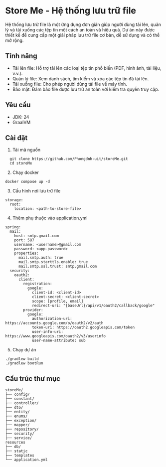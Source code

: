 # Store Me - Hệ thống lưu trữ file

Hệ thống lưu trữ file là một ứng dụng đơn giản giúp người dùng tải lên, quản lý và tải xuống các tệp tin một cách an toàn và hiệu quả. Dự án này được thiết kế để cung cấp một giải pháp lưu trữ file cơ bản, dễ sử dụng và có thể mở rộng.

## Tính năng

- Tải lên file: Hỗ trợ tải lên các loại tệp tin phổ biến (PDF, hình ảnh, tài liệu, v.v.).
- Quản lý file: Xem danh sách, tìm kiếm và xóa các tệp tin đã tải lên.
- Tải xuống file: Cho phép người dùng tải file về máy tính.
- Bảo mật: Đảm bảo file được lưu trữ an toàn với kiểm tra quyền truy cập.

## Yêu cầu

- JDK: 24
- GraalVM

## Cài đặt

1. Tải mã nguồn

```
  git clone https://github.com/Phongdnh-uit/storeMe.git
  cd storeMe
```

2. Chạy docker

```
docker compose up -d
```

3. Cấu hình nơi lưu trữ file

```
storage:
  root:
    location: <path-to-store-file>
```

4. Thêm phụ thuộc vào application.yml

```
spring:
  mail:
    host: smtp.gmail.com
    port: 587
    username: <username>@gmail.com
    password: <app-password>
    properties:
      mail.smtp.auth: true
      mail.smtp.starttls.enable: true
      mail.smtp.ssl.trust: smtp.gmail.com
  security:
    oauth2:
      client:
        registration:
          google:
            client-id: <client-id>
            client-secret: <client-secret>
            scope: [profile, email]
            redirect-uri: "{baseUrl}/api/v1/oauth2/callback/google"
        provider:
          google:
            authorization-uri: https://accounts.google.com/o/oauth2/v2/auth
            token-uri: https://oauth2.googleapis.com/token
            user-info-uri: https://www.googleapis.com/oauth2/v3/userinfo
            user-name-attribute: sub
```

5. Chạy dự án

```
./gradlew build
./gradlew bootRun
```

## Cấu trúc thư mục

```
storeMe/
├── config/
├── constant/
├── controller/
├── dto/
├── entity/
├── enums/
├── exception/
├── mapper/
├── repository/
├── security/
├── service/
resources
├── db/
├── static
├── templates
└── application.yml
```

